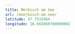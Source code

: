 ```yaml
---
title: Mörbisch am See
url: /moerbisch-am-see/
latitude: 47.7532964
longitude: 16.665869700000002
---
```

